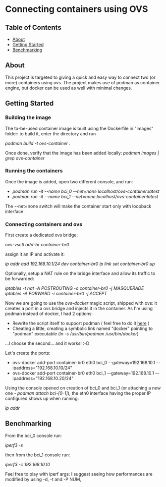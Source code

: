 # Connecting containers using OVS

## Table of Contents

- [About](#about)
- [Getting Started](#getting_started)
- [Benchmarking](#bench)

## About <a name = "about"></a>

This project is targeted to giving a quick and easy way to connect two (or more) containers using ovs.
The project makes use of podman as container engine, but docker can be used as well with minimal changes.

## Getting Started <a name = "getting_started"></a>

### Building the image

The to-be-used container image is built using the Dockerfile in "images" folder: to build it, enter the directory and run

_podman build -t ovs-container ._

Once done, verify that the image has been added locally:
_podman images | grep ovs-container_

### Running the containers

Once the image is added, open two different console, and run:

- _podman run -it --name bci_0  --net=none localhost/ovs-container:latest_
- _podman run -it --name bci_1  --net=none localhost/ovs-container:latest_

The --net=none switch will make the container start only with loopback interface.

### Connecting containers and ovs

First create a dedicated ovs bridge:

_ovs-vsctl add-br container-br0_

assign it an IP and activate it:

_ip addr add 192.168.10.1/24 dev container-br0_
_ip link set container-br0 up_

Optionally, setup a NAT rule on the bridge interface and allow its traffic to be forwarded:

_iptables -t nat -A POSTROUTING -o container-br0 -j MASQUERADE_
_iptables -A FORWARD -i container-br0 -j ACCEPT_

Now we are going to use the _ovs-docker_ magic script, shipped with ovs: it creates a port in a ovs bridge and injects it in the container.
As I'm using podman instead of docker, I had 2 options:
* Rewrite the script itself to support podman ( feel free to do it [here](https://github.com/openvswitch/ovs/blob/master/utilities/ovs-docker) )
* Cheating a little, creating a symbolic link named "docker" pointing to "podman" executable (_ln -s /usr/bin/podman /usr/bin/docker_)

...I choose the second... and it works! :-D

Let's create the ports:

- ovs-docker add-port container-br0 eth0 bci_0 --gateway=192.168.10.1 --ipaddress="192.168.10.10/24"
- ovs-docker add-port container-br0 eth0 bci_1 --gateway=192.168.10.1 --ipaddress="192.168.10.20/24"

Using the console opened on creation of bci_0 and bci_1 (or attaching a new one - _podman attach bci-[0-1]_), the eth0 interface having the proper IP configured shows up when running:

_ip addr_

## Benchmarking <a name = "bench"></a>

From the bci_0 console run:

_iperf3 -s_

then from the bci_1 console run:

_iperf3 -c 192.168.10.10_

Feel free to play with iperf args: I suggest seeing how performances are modified by using -d, -t and -P NUM, 
